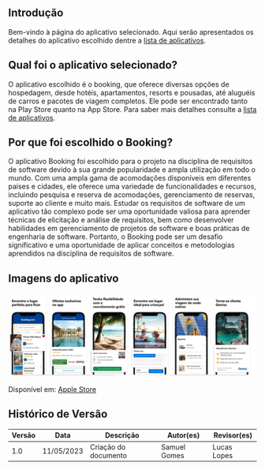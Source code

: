 ## Introdução

Bem-vindo à página do aplicativo selecionado. Aqui serão apresentados os detalhes do aplicativo escolhido dentre a [lista de aplicativos](aplicativosAnalisados.md).

## Qual foi o aplicativo selecionado?

O aplicativo escolhido é o booking, que oferece diversas opções de hospedagem, desde hotéis, apartamentos, resorts e pousadas, até aluguéis de carros e pacotes de viagem completos. Ele pode ser encontrado tanto na Play Store quanto na App Store. Para saber mais detalhes consulte a [lista de aplicativos](aplicativosAnalisados).

## Por que foi escolhido o Booking?

O aplicativo Booking foi escolhido para o projeto na disciplina de requisitos de software devido à sua grande popularidade e ampla utilização em todo o mundo. Com uma ampla gama de acomodações disponíveis em diferentes países e cidades, ele oferece uma variedade de funcionalidades e recursos, incluindo pesquisa e reserva de acomodações, gerenciamento de reservas, suporte ao cliente e muito mais. Estudar os requisitos de software de um aplicativo tão complexo pode ser uma oportunidade valiosa para aprender técnicas de elicitação e análise de requisitos, bem como desenvolver habilidades em gerenciamento de projetos de software e boas práticas de engenharia de software. Portanto, o Booking pode ser um desafio significativo e uma oportunidade de aplicar conceitos e metodologias aprendidos na disciplina de requisitos de software.

## Imagens do aplicativo

![Imagens do aplicativo Booking](../assets/appSelecionado/imagensBooking.jpg)

Disponível em: [Apple Store](https://apps.apple.com/br/app/ofertas-de-viagem-booking-com/id367003839)

## Histórico de Versão

| Versão | Data       | Descrição            | Autor(es)    | Revisor(es) |
| ------- | ---------- | ---------------------- | ------------ | ----------- |
| 1.0     | 11/05/2023 | Criação do documento | Samuel Gomes | Lucas Lopes |
